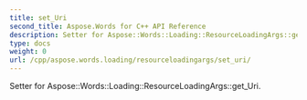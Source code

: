 ```yaml
---
title: set_Uri
second_title: Aspose.Words for C++ API Reference
description: Setter for Aspose::Words::Loading::ResourceLoadingArgs::get_Uri. 
type: docs
weight: 0
url: /cpp/aspose.words.loading/resourceloadingargs/set_uri/
---
```


Setter for Aspose::Words::Loading::ResourceLoadingArgs::get_Uri. 

